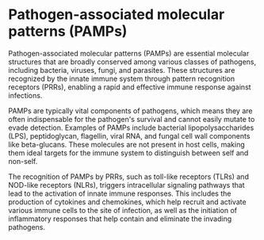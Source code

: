 <!--
source: gpt-40
abbr: PAMP
tags: pathogens molecular-patterns
-->

# Pathogen-associated molecular patterns (PAMPs)

Pathogen-associated molecular patterns (PAMPs) are essential molecular structures that are broadly conserved among various classes of pathogens, including bacteria, viruses, fungi, and parasites. These structures are recognized by the innate immune system through pattern recognition receptors (PRRs), enabling a rapid and effective immune response against infections.

PAMPs are typically vital components of pathogens, which means they are often indispensable for the pathogen's survival and cannot easily mutate to evade detection. Examples of PAMPs include bacterial lipopolysaccharides (LPS), peptidoglycan, flagellin, viral RNA, and fungal cell wall components like beta-glucans. These molecules are not present in host cells, making them ideal targets for the immune system to distinguish between self and non-self.

The recognition of PAMPs by PRRs, such as toll-like receptors (TLRs) and NOD-like receptors (NLRs), triggers intracellular signaling pathways that lead to the activation of innate immune responses. This includes the production of cytokines and chemokines, which help recruit and activate various immune cells to the site of infection, as well as the initiation of inflammatory responses that help contain and eliminate the invading pathogens.
